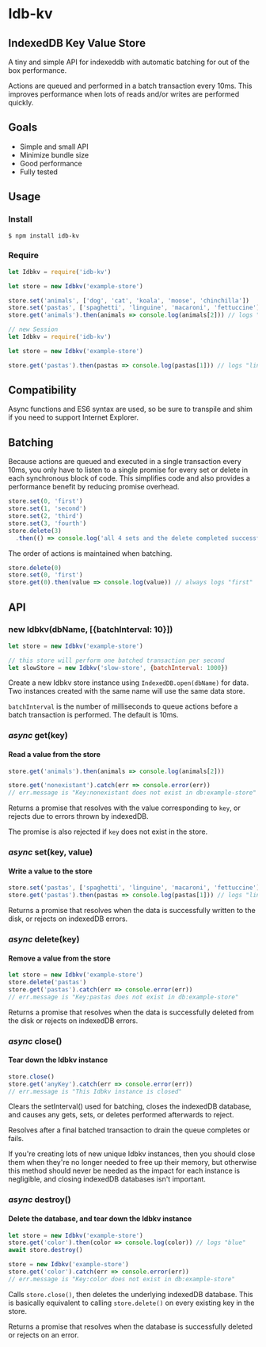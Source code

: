 # Idb-kv

## IndexedDB Key Value Store

A tiny and simple API for indexeddb with automatic batching for out of the box performance.

Actions are queued and performed in a batch transaction every 10ms. This improves performance when lots of reads and/or writes are performed quickly.

## Goals

- Simple and small API
- Minimize bundle size
- Good performance
- Fully tested

## Usage

### Install

`$ npm install idb-kv`

### Require

```javascript
let Idbkv = require('idb-kv')

let store = new Idbkv('example-store')

store.set('animals', ['dog', 'cat', 'koala', 'moose', 'chinchilla'])
store.set('pastas', ['spaghetti', 'linguine', 'macaroni', 'fettuccine'])
store.get('animals').then(animals => console.log(animals[2])) // logs "koala"
```

```javascript
// new Session
let Idbkv = require('idb-kv')

let store = new Idbkv('example-store')

store.get('pastas').then(pastas => console.log(pastas[1])) // logs "linguine"
```

## Compatibility

Async functions and ES6 syntax are used, so be sure to transpile and shim if you need to support Internet Explorer.

## Batching

Because actions are queued and executed in a single transaction every 10ms, you only have to listen to a single promise for every set or delete in each synchronous block of code. This simplifies code and also provides a performance benefit by reducing promise overhead.

```javascript
store.set(0, 'first')
store.set(1, 'second')
store.set(2, 'third')
store.set(3, 'fourth')
store.delete(3)
  .then(() => console.log('all 4 sets and the delete completed successfully'))
```

The order of actions is maintained when batching.

```javascript
store.delete(0)
store.set(0, 'first')
store.get(0).then(value => console.log(value)) // always logs "first"
```

## API

### new Idbkv(dbName, [{batchInterval: 10}])

```javascript
let store = new Idbkv('example-store')

// this store will perform one batched transaction per second
let slowStore = new Idbkv('slow-store', {batchInterval: 1000})
```

Create a new Idbkv store instance using `IndexedDB.open(dbName)` for data. Two instances created with the same name will use the same data store.

`batchInterval` is the number of milliseconds to queue actions before a batch transaction is performed. The default is 10ms.

### _async_ get(key)

#### Read a value from the store

```javascript
store.get('animals').then(animals => console.log(animals[2]))

store.get('nonexistant').catch(err => console.error(err))
// err.message is "Key:nonexistant does not exist in db:example-store"
```

Returns a promise that resolves with the value corresponding to `key`, or rejects due to errors thrown by indexedDB.

The promise is also rejected if `key` does not exist in the store.

### _async_ set(key, value)

#### Write a value to the store

```javascript
store.set('pastas', ['spaghetti', 'linguine', 'macaroni', 'fettuccine'])
store.get('pastas').then(pastas => console.log(pastas[1])) // logs "linguine"
```

Returns a promise that resolves when the data is successfully written to the disk, or rejects on indexedDB errors.

### _async_ delete(key)

#### Remove a value from the store

```javascript
let store = new Idbkv('example-store')
store.delete('pastas')
store.get('pastas').catch(err => console.error(err))
// err.message is "Key:pastas does not exist in db:example-store"
```

Returns a promise that resolves when the data is successfully deleted from the disk or rejects on indexedDB errors.

### _async_ close()

#### Tear down the Idbkv instance

```javascript
store.close()
store.get('anyKey').catch(err => console.error(err))
// err.message is "This Idbkv instance is closed"
```

Clears the setInterval() used for batching, closes the indexedDB database, and causes any gets, sets, or deletes performed afterwards to reject.

Resolves after a final batched transaction to drain the queue completes or fails.

If you're creating lots of new unique Idbkv instances, then you should close them when they're no longer needed to free up their memory, but otherwise this method should never be needed as the impact for each instance is negligible, and closing indexedDB databases isn't important.

### _async_ destroy()

#### Delete the database, and tear down the Idbkv instance

```javascript
let store = new Idbkv('example-store')
store.get('color').then(color => console.log(color)) // logs "blue"
await store.destroy()

store = new Idbkv('example-store')
store.get('color').catch(err => console.error(err))
// err.message is "Key:color does not exist in db:example-store"
```

Calls `store.close()`, then deletes the underlying indexedDB database. This is basically equivalent to calling `store.delete()` on every existing key in the store.

Returns a promise that resolves when the database is successfully deleted or rejects on an error.
